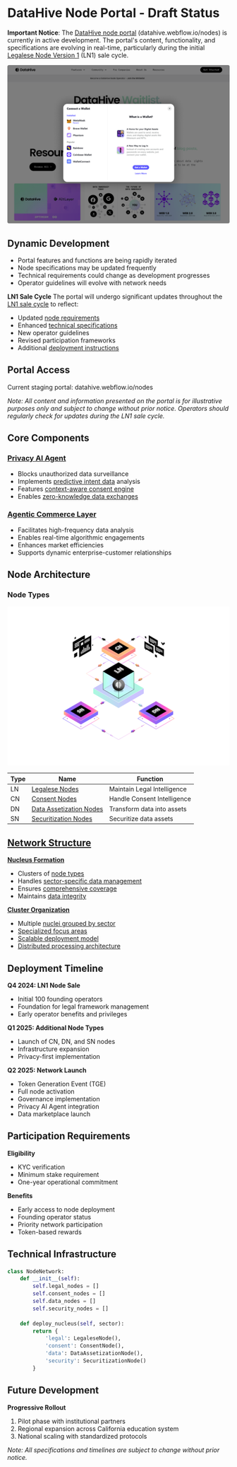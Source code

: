 # DataHive Node Portal - Draft Status

**Important Notice**: The [DataHive node portal](./docs/deployment/DRAFT_PORTAL.md) (datahive.webflow.io/nodes) is currently in active development. The portal's content, functionality, and specifications are evolving in real-time, particularly during the initial [Legalese Node Version 1](./docs/nodes/LN1.md) (LN1) sale cycle.

![Draft of Node Portal](/docs/images/WalletLogin.png)

## Dynamic Development
- Portal features and functions are being rapidly iterated
- Node specifications may be updated frequently
- Technical requirements could change as development progresses
- Operator guidelines will evolve with network needs

**LN1 Sale Cycle**
The portal will undergo significant updates throughout the [LN1 sale cycle](./docs/deployment/NODE_OPERATIONS.md) to reflect:
- Updated [node requirements](./docs/technical/ARCHITECTURE.md)
- Enhanced [technical specifications](./docs/technical/DEVELOPMENT.md)
- New operator guidelines
- Revised participation frameworks
- Additional [deployment instructions](./docs/deployment/installation.md)

## Portal Access

Current staging portal: datahive.webflow.io/nodes

*Note: All content and information presented on the portal is for illustrative purposes only and subject to change without prior notice. Operators should regularly check for updates during the LN1 sale cycle.*

## Core Components

### [Privacy AI Agent](./docs/ai/PRIVACY_AGENT.md)
- Blocks unauthorized data surveillance
- Implements [predictive intent data](./docs/ai/PATTERN_ANALYSIS.md) analysis
- Features [context-aware consent engine](./docs/models/CONSENT_ENGINE.md)
- Enables [zero-knowledge data exchanges](./docs/privacy/ZKP.md)

### [Agentic Commerce Layer](./docs/infrastructure/COMMERCE.md)
- Facilitates high-frequency data analysis
- Enables real-time algorithmic engagements
- Enhances market efficiencies
- Supports dynamic enterprise-customer relationships

## Node Architecture

### Node Types

![Node Types](/docs/images/NodeTypes.png)

| Type | Name | Function |
|------|------|----------|
| LN | [Legalese Nodes](./docs/nodes/LN1.md) | Maintain Legal Intelligence |
| CN | [Consent Nodes](./docs/nodes/CONSENT.md) | Handle Consent Intelligence |
| DN | [Data Assetization Nodes](./docs/nodes/DATA.md) | Transform data into assets |
| SN | [Securitization Nodes](./docs/nodes/SECURITY.md) | Securitize data assets |

## [Network Structure](./docs/infrastructure/NETWORK.md)

**[Nucleus Formation](./docs/infrastructure/NUCLEUS.md)**
- Clusters of [node types](./docs/nodes/CLUSTERS.md)
- Handles [sector-specific data management](./docs/management/SECTORS.md)
- Ensures [comprehensive coverage](./docs/legal/COVERAGE.md)
- Maintains [data integrity](./docs/security/INTEGRITY.md)

**[Cluster Organization](./docs/infrastructure/CLUSTERS.md)**
- Multiple [nuclei grouped by sector](./docs/infrastructure/SECTORS.md)
- [Specialized focus areas](./docs/infrastructure/SPECIALIZATION.md)
- [Scalable deployment model](./docs/deployment/SCALING.md)
- [Distributed processing architecture](./docs/architecture/DISTRIBUTED.md)

## Deployment Timeline

**Q4 2024: LN1 Node Sale**
- Initial 100 founding operators
- Foundation for legal framework management
- Early operator benefits and privileges

**Q1 2025: Additional Node Types**
- Launch of CN, DN, and SN nodes
- Infrastructure expansion
- Privacy-first implementation

**Q2 2025: Network Launch**
- Token Generation Event (TGE)
- Full node activation
- Governance implementation
- Privacy AI Agent integration
- Data marketplace launch

## Participation Requirements

**Eligibility**
- KYC verification
- Minimum stake requirement
- One-year operational commitment

**Benefits**
- Early access to node deployment
- Founding operator status
- Priority network participation
- Token-based rewards

## Technical Infrastructure

```python
class NodeNetwork:
    def __init__(self):
        self.legal_nodes = []
        self.consent_nodes = []
        self.data_nodes = []
        self.security_nodes = []

    def deploy_nucleus(self, sector):
        return {
            'legal': LegaleseNode(),
            'consent': ConsentNode(),
            'data': DataAssetizationNode(),
            'security': SecuritizationNode()
        }
```

## Future Development

**Progressive Rollout**
1. Pilot phase with institutional partners
2. Regional expansion across California education system
3. National scaling with standardized protocols

*Note: All specifications and timelines are subject to change without prior notice.*


